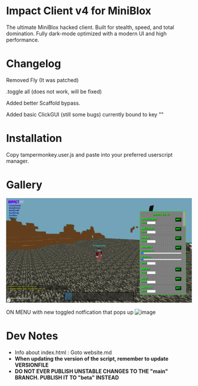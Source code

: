 # Impact Client v4 for MiniBlox

The ultimate MiniBlox hacked client. Built for stealth, speed, and total domination. Fully dark-mode optimized with a modern UI and high performance.


# Changelog

Removed Fly (It was patched)

.toggle all (does not work, will be fixed)

Added better Scaffold bypass.

Added basic ClickGUI (still some bugs) currently bound to key "\"

# Installation

Copy tampermonkey.user.js and paste into your preferred userscript manager.

# Gallery

![Hacks On!](./.github/images/client.png)

ON MENU with new toggled notfication that pops up
![image](https://github.com/user-attachments/assets/f817effa-56b4-458e-8157-6058baacf97c)


# Dev Notes

- Info about index.html : Goto website.md
- **When updating the version of the script, remember to update VERSIONFILE**
- **DO NOT EVER PUBLISH UNSTABLE CHANGES TO THE "main" BRANCH. PUBLISH IT TO "beta" INSTEAD**

